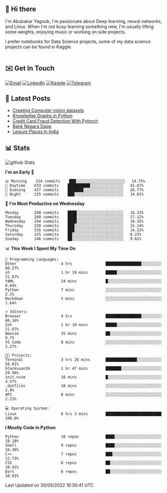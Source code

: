 ## 👋 Hi there

I'm Abubakar Yagoub, I'm passionate about Deep learning, neural networks, and
Linux. When I'm not busy learning something new, I'm usually lifting some
weights, enjoying music or working on side projects.

I prefer notebooks for Data Science projects, some of my data science projects
can be found in Kaggle. <br> <br>

## ✉️ Get In Touch

[![Email](https://img.shields.io/badge/Email-f1f1f1?style=for-the-badge&logo=gmail&logoColor=0f111a)](mailto:hi@blacksuan19.dev)
[![LinkedIn](https://img.shields.io/badge/LinkedIn-0077B5?style=for-the-badge&logo=linkedin&logoColor=white)](https://www.linkedin.com/in/blacksuan19/)
[![Kaggle](https://img.shields.io/badge/Kaggle-5acfff?style=for-the-badge&logo=kaggle&logoColor=white)](http://kaggle.com/abubakaryagob/)
[![Telegram](https://img.shields.io/badge/Telegram-2CA5E0?style=for-the-badge&logo=telegram&logoColor=white)](https://t.me/blacksuan19)

## 📩 Latest Posts

<!-- BLOG-POST-LIST:START -->
- [Creating Computer vision datasets](http://blacksuan19.dev/blog/creating-datasets/)
- [Knowledge Graphs in Python](http://blacksuan19.dev/projects/Knowledge_Graphs/)
- [Credit Card Fraud Detection With Pytorch](http://blacksuan19.dev/projects/credit-card-fraud-detection-with-pytorch/)
- [Bank Negara Dapp](http://blacksuan19.dev/projects/bank-negara/)
- [Leisure Places In India](http://blacksuan19.dev/projects/leisure-places-in-india/)
<!-- BLOG-POST-LIST:END -->

## 📊 Stats

![github Stats](https://github-readme-stats.vercel.app/api?username=blacksuan19&theme=github_dark&show_icons=true&count_private=true&custom_title=Github%20Stats&hide_border=true)

<!--START_SECTION:waka-->
**I'm an Early 🐤** 

```text
🌞 Morning    224 commits    ███░░░░░░░░░░░░░░░░░░░░░░   14.75% 
🌆 Daytime    633 commits    ██████████░░░░░░░░░░░░░░░   41.67% 
🌃 Evening    437 commits    ███████░░░░░░░░░░░░░░░░░░   28.77% 
🌙 Night      225 commits    ███░░░░░░░░░░░░░░░░░░░░░░   14.81%

```
📅 **I'm Most Productive on Wednesday** 

```text
Monday       248 commits    ████░░░░░░░░░░░░░░░░░░░░░   16.33% 
Tuesday      260 commits    ████░░░░░░░░░░░░░░░░░░░░░   17.12% 
Wednesday    294 commits    ████░░░░░░░░░░░░░░░░░░░░░   19.35% 
Thursday     230 commits    ███░░░░░░░░░░░░░░░░░░░░░░   15.14% 
Friday       216 commits    ███░░░░░░░░░░░░░░░░░░░░░░   14.22% 
Saturday     125 commits    ██░░░░░░░░░░░░░░░░░░░░░░░   8.23% 
Sunday       146 commits    ██░░░░░░░░░░░░░░░░░░░░░░░   9.61%

```


📊 **This Week I Spent My Time On** 

```text
💬 Programming Languages: 
Other                    4 hrs               ████████████████░░░░░░░░░   66.27% 
sh                       1 hr 19 mins        █████░░░░░░░░░░░░░░░░░░░░   21.87% 
YAML                     24 mins             █░░░░░░░░░░░░░░░░░░░░░░░░   6.64% 
Python                   7 mins              ░░░░░░░░░░░░░░░░░░░░░░░░░   2.1% 
Markdown                 5 mins              ░░░░░░░░░░░░░░░░░░░░░░░░░   1.64%

🔥 Editors: 
Browser                  4 hrs               ████████████████░░░░░░░░░   66.16% 
Zsh                      1 hr 19 mins        █████░░░░░░░░░░░░░░░░░░░░   21.87% 
Neovim                   35 mins             ██░░░░░░░░░░░░░░░░░░░░░░░   9.7% 
VS Code                  8 mins              ░░░░░░░░░░░░░░░░░░░░░░░░░   2.27%

🐱‍💻 Projects: 
Terminal                 3 hrs 26 mins       ██████████████░░░░░░░░░░░   56.81% 
blacksuan19              1 hr 47 mins        ███████░░░░░░░░░░░░░░░░░░   29.56% 
init.nvim                16 mins             █░░░░░░░░░░░░░░░░░░░░░░░░   4.57% 
.dotfiles                10 mins             ░░░░░░░░░░░░░░░░░░░░░░░░░   2.9% 
API                      8 mins              ░░░░░░░░░░░░░░░░░░░░░░░░░   2.23%

💻 Operating System: 
Linux                    6 hrs 3 mins        █████████████████████████   100.0%

```

**I Mostly Code in Python** 

```text
Python                   10 repos            ████░░░░░░░░░░░░░░░░░░░░░   18.18% 
Shell                    9 repos             ████░░░░░░░░░░░░░░░░░░░░░   16.36% 
C++                      7 repos             ███░░░░░░░░░░░░░░░░░░░░░░   12.73% 
CSS                      6 repos             ██░░░░░░░░░░░░░░░░░░░░░░░   10.91% 
Dart                     6 repos             ██░░░░░░░░░░░░░░░░░░░░░░░   10.91%

```



 Last Updated on 30/05/2022 16:30:41 UTC
<!--END_SECTION:waka-->
